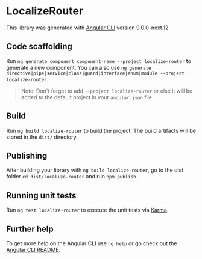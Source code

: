 # LocalizeRouter

This library was generated with [Angular CLI](https://github.com/angular/angular-cli) version 9.0.0-next.12.

## Code scaffolding

Run `ng generate component component-name --project localize-router` to generate a new component. You can also use `ng generate directive|pipe|service|class|guard|interface|enum|module --project localize-router`.
> Note: Don't forget to add `--project localize-router` or else it will be added to the default project in your `angular.json` file. 

## Build

Run `ng build localize-router` to build the project. The build artifacts will be stored in the `dist/` directory.

## Publishing

After building your library with `ng build localize-router`, go to the dist folder `cd dist/localize-router` and run `npm publish`.

## Running unit tests

Run `ng test localize-router` to execute the unit tests via [Karma](https://karma-runner.github.io).

## Further help

To get more help on the Angular CLI use `ng help` or go check out the [Angular CLI README](https://github.com/angular/angular-cli/blob/master/README.md).

